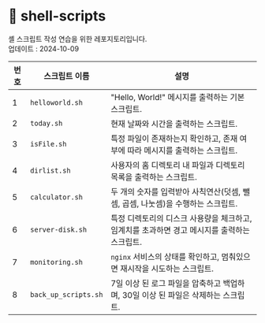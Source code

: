 # 📜 shell-scripts
셸 스크립트 작성 연습을 위한 레포지토리입니다. <br>
업데이트 : 2024-10-09

| 번호 | 스크립트 이름           | 설명                                                               |
| --- | ---------------------- | ------------------------------------------------------------------ |
| 1   | `helloworld.sh`        | "Hello, World!" 메시지를 출력하는 기본 스크립트.                      |
| 2   | `today.sh`             | 현재 날짜와 시간을 출력하는 스크립트.                               |
| 3   | `isFile.sh`            | 특정 파일이 존재하는지 확인하고, 존재 여부에 따라 메시지를 출력하는 스크립트. |
| 4   | `dirlist.sh`           | 사용자의 홈 디렉토리 내 파일과 디렉토리 목록을 출력하는 스크립트.     |
| 5   | `calculator.sh`        | 두 개의 숫자를 입력받아 사칙연산(덧셈, 뺄셈, 곱셈, 나눗셈)을 수행하는 스크립트. |
| 6   | `server-disk.sh`       | 특정 디렉토리의 디스크 사용량을 체크하고, 임계치를 초과하면 경고 메시지를 출력하는 스크립트. |
| 7   | `monitoring.sh`        | `nginx` 서비스의 상태를 확인하고, 멈춰있으면 재시작을 시도하는 스크립트.       |
| 8   | `back_up_scripts.sh`   | 7일 이상 된 로그 파일을 압축하고 백업하며, 30일 이상 된 파일은 삭제하는 스크립트. |



